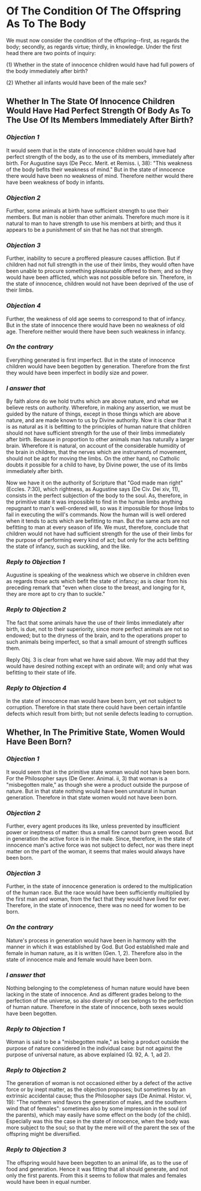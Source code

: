 # Of The Condition Of The Offspring As To The Body

We must now consider the condition of the offspring--first, as
regards the body; secondly, as regards virtue; thirdly, in knowledge.
Under the first head there are two points of inquiry:

(1) Whether in the state of innocence children would have had full
powers of the body immediately after birth?

(2) Whether all infants would have been of the male sex?


## Whether In The State Of Innocence Children Would Have Had Perfect Strength Of Body As To The Use Of Its Members Immediately After Birth?

### *Objection 1*
It would seem that in the state of innocence children
would have had perfect strength of the body, as to the use of its
members, immediately after birth. For Augustine says (De Pecc. Merit.
et Remiss. i, 38): "This weakness of the body befits their weakness
of mind." But in the state of innocence there would have been no
weakness of mind. Therefore neither would there have been weakness of
body in infants.

### *Objection 2*
Further, some animals at birth have sufficient strength to
use their members. But man is nobler than other animals. Therefore
much more is it natural to man to have strength to use his members at
birth; and thus it appears to be a punishment of sin that he has not
that strength.

### *Objection 3*
Further, inability to secure a proffered pleasure causes
affliction. But if children had not full strength in the use of their
limbs, they would often have been unable to procure something
pleasurable offered to them; and so they would have been afflicted,
which was not possible before sin. Therefore, in the state of
innocence, children would not have been deprived of the use of their
limbs.

### *Objection 4*
Further, the weakness of old age seems to correspond to that
of infancy. But in the state of innocence there would have been no
weakness of old age. Therefore neither would there have been such
weakness in infancy.

### *On the contrary*
Everything generated is first imperfect. But in
the state of innocence children would have been begotten by
generation. Therefore from the first they would have been imperfect
in bodily size and power.

### *I answer that*
By faith alone do we hold truths which are above
nature, and what we believe rests on authority. Wherefore, in making
any assertion, we must be guided by the nature of things, except in
those things which are above nature, and are made known to us by
Divine authority. Now it is clear that it is as natural as it is
befitting to the principles of human nature that children should not
have sufficient strength for the use of their limbs immediately after
birth. Because in proportion to other animals man has naturally a
larger brain. Wherefore it is natural, on account of the considerable
humidity of the brain in children, that the nerves which are
instruments of movement, should not be apt for moving the limbs. On
the other hand, no Catholic doubts it possible for a child to have, by
Divine power, the use of its limbs immediately after birth.

Now we have it on the authority of Scripture that "God made man right"
(Eccles. 7:30), which rightness, as Augustine says (De Civ. Dei xiv,
11), consists in the perfect subjection of the body to the soul. As,
therefore, in the primitive state it was impossible to find in the
human limbs anything repugnant to man's well-ordered will, so was it
impossible for those limbs to fail in executing the will's commands.
Now the human will is well ordered when it tends to acts which are
befitting to man. But the same acts are not befitting to man at every
season of life. We must, therefore, conclude that children would not
have had sufficient strength for the use of their limbs for the
purpose of performing every kind of act; but only for the acts
befitting the state of infancy, such as suckling, and the like.

### *Reply to Objection 1*
Augustine is speaking of the weakness which we observe
in children even as regards those acts which befit the state of
infancy; as is clear from his preceding remark that "even when close
to the breast, and longing for it, they are more apt to cry than to
suckle."

### *Reply to Objection 2*
The fact that some animals have the use of their limbs
immediately after birth, is due, not to their superiority, since more
perfect animals are not so endowed; but to the dryness of the brain,
and to the operations proper to such animals being imperfect, so that
a small amount of strength suffices them.

Reply Obj. 3 is clear from what we have said above. We may add that
they would have desired nothing except with an ordinate will; and
only what was befitting to their state of life.

### *Reply to Objection 4*
In the state of innocence man would have been born, yet
not subject to corruption. Therefore in that state there could have
been certain infantile defects which result from birth; but not
senile defects leading to corruption.

## Whether, In The Primitive State, Women Would Have Been Born?

### *Objection 1*
It would seem that in the primitive state woman would
not have been born. For the Philosopher says (De Gener. Animal. ii,
3) that woman is a "misbegotten male," as though she were a product
outside the purpose of nature. But in that state nothing would have
been unnatural in human generation. Therefore in that state women
would not have been born.

### *Objection 2*
Further, every agent produces its like, unless prevented by
insufficient power or ineptness of matter: thus a small fire cannot
burn green wood. But in generation the active force is in the male.
Since, therefore, in the state of innocence man's active force was
not subject to defect, nor was there inept matter on the part of the
woman, it seems that males would always have been born.

### *Objection 3*
Further, in the state of innocence generation is ordered to
the multiplication of the human race. But the race would have been
sufficiently multiplied by the first man and woman, from the fact
that they would have lived for ever. Therefore, in the state of
innocence, there was no need for women to be born.

### *On the contrary*
Nature's process in generation would have been in
harmony with the manner in which it was established by God. But God
established male and female in human nature, as it is written (Gen.
1, 2). Therefore also in the state of innocence male and female would
have been born.

### *I answer that*
Nothing belonging to the completeness of human
nature would have been lacking in the state of innocence. And as
different grades belong to the perfection of the universe, so also
diversity of sex belongs to the perfection of human nature. Therefore
in the state of innocence, both sexes would have been begotten.

### *Reply to Objection 1*
Woman is said to be a "misbegotten male," as being a
product outside the purpose of nature considered in the individual
case: but not against the purpose of universal nature, as above
explained (Q. 92, A. 1, ad 2).

### *Reply to Objection 2*
The generation of woman is not occasioned either by a
defect of the active force or by inept matter, as the objection
proposes; but sometimes by an extrinsic accidental cause; thus the
Philosopher says (De Animal. Histor. vi, 19): "The northern wind
favors the generation of males, and the southern wind that of
females": sometimes also by some impression in the soul (of the
parents), which may easily have some effect on the body (of the
child). Especially was this the case in the state of innocence, when
the body was more subject to the soul; so that by the mere will of
the parent the sex of the offspring might be diversified.

### *Reply to Objection 3*
The offspring would have been begotten to an animal
life, as to the use of food and generation. Hence it was fitting that
all should generate, and not only the first parents. From this it
seems to follow that males and females would have been in equal
number.

